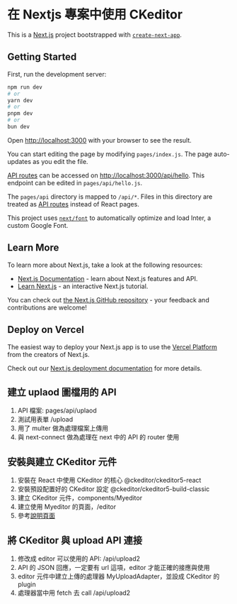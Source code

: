 # 在 Nextjs 專案中使用 CKeditor

This is a [Next.js](https://nextjs.org/) project bootstrapped with [`create-next-app`](https://github.com/vercel/next.js/tree/canary/packages/create-next-app).

## Getting Started

First, run the development server:

```bash
npm run dev
# or
yarn dev
# or
pnpm dev
# or
bun dev
```

Open [http://localhost:3000](http://localhost:3000) with your browser to see the result.

You can start editing the page by modifying `pages/index.js`. The page auto-updates as you edit the file.

[API routes](https://nextjs.org/docs/api-routes/introduction) can be accessed on [http://localhost:3000/api/hello](http://localhost:3000/api/hello). This endpoint can be edited in `pages/api/hello.js`.

The `pages/api` directory is mapped to `/api/*`. Files in this directory are treated as [API routes](https://nextjs.org/docs/api-routes/introduction) instead of React pages.

This project uses [`next/font`](https://nextjs.org/docs/basic-features/font-optimization) to automatically optimize and load Inter, a custom Google Font.

## Learn More

To learn more about Next.js, take a look at the following resources:

- [Next.js Documentation](https://nextjs.org/docs) - learn about Next.js features and API.
- [Learn Next.js](https://nextjs.org/learn) - an interactive Next.js tutorial.

You can check out [the Next.js GitHub repository](https://github.com/vercel/next.js/) - your feedback and contributions are welcome!

## Deploy on Vercel

The easiest way to deploy your Next.js app is to use the [Vercel Platform](https://vercel.com/new?utm_medium=default-template&filter=next.js&utm_source=create-next-app&utm_campaign=create-next-app-readme) from the creators of Next.js.

Check out our [Next.js deployment documentation](https://nextjs.org/docs/deployment) for more details.

## 建立 uplaod 圖檔用的 API
1. API 檔案: pages/api/uplaod
2. 測試用表單 /upload
3. 用了 multer 做為處理檔案上傳用
4. 與 next-connect 做為處理在 next 中的 API 的 router 使用

## 安裝與建立 CKeditor 元件
1. 安裝在 React 中使用 CKeditor 的核心 @ckeditor/ckeditor5-react
2. 安裝預設配置好的 CKeditor 設定 @ckeditor/ckeditor5-build-classic
3. 建立 CKeditor 元件，components/Myeditor
4. 建立使用 Myeditor 的頁面，/editor
4. 參考[說明頁面](https://ckeditor.com/docs/ckeditor5/latest/installation/integrations/react.html)

## 將 CKeditor 與 upload API 連接
1. 修改成 editor 可以使用的 API: /api/upload2
2. API 的 JSON 回應，一定要有 url 這項，editor 才能正確的接應與使用
2. editor 元件中建立上傳的處理器 MyUploadAdapter，並設成 CKeditor 的 plugin
3. 處理器當中用 fetch 去 call /api/upload2
